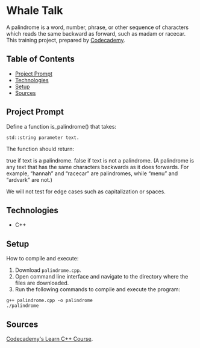 # Whale Talk
A palindrome is a word, number, phrase, or other sequence of characters which reads the same backward as forward, such as madam or racecar. This training project, prepared by [Codecademy](https://www.codecademy.com/learn/learn-c-plus-plus).

## Table of Contents

- [Project Prompt](#project-prompt)
- [Technologies](#technologies)
- [Setup](#setup)
- [Sources](#sources)

## Project Prompt

Define a function is_palindrome() that takes:
```git
std::string parameter text.
```
The function should return:

true if text is a palindrome.
false if text is not a palindrome.
(A palindrome is any text that has the same characters backwards as it does forwards. For example, “hannah” and “racecar” are palindromes, while “menu” and “ardvark” are not.)

We will not test for edge cases such as capitalization or spaces.
## Technologies

- C++

## Setup

How to compile and execute:

1. Download `palindrome.cpp`.
2. Open command line interface and navigate to the directory where the files are downloaded.
3. Run the following commands to compile and execute the program:

```git
g++ palindrome.cpp -o palindrome
./palindrome
```

## Sources
[Codecademy's Learn C++ Course](https://www.codecademy.com/learn/learn-c-plus-plus
).
